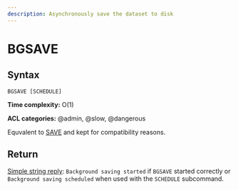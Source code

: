 ```yaml
---
description: Asynchronously save the dataset to disk
---
```


# BGSAVE

## Syntax

    BGSAVE [SCHEDULE]

**Time complexity:** O(1)

**ACL categories:** @admin, @slow, @dangerous

Equvalent to [SAVE](../server-management/save) and kept for compatibility reasons.


[tp]: https://redis.io/topics/persistence

## Return

[Simple string reply](https://redis.io/docs/reference/protocol-spec#resp-simple-strings): `Background saving started` if `BGSAVE` started correctly or `Background saving scheduled` when used with the `SCHEDULE` subcommand. 
